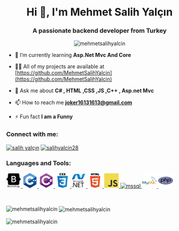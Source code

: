 <h1 align="center">Hi 👋, I'm Mehmet Salih Yalçın</h1>
<h3 align="center">A passionate backend developer from Turkey</h3>

<p align="center"> <img src="https://miro.medium.com/max/1272/1*ZSVmWGcc1weENb0ShawWxw.gif?username=mehmetsalihyalcin&label=Profile%20views&color=0e75b6&style=flat" alt="mehmetsalihyalcin" width="600" height="400"  /> </p>

- 🌱 I’m currently learning **Asp.Net Mvc And Core**

- 👨‍💻 All of my projects are available at [https://github.com/MehmetSalihYalcin](https://github.com/MehmetSalihYalcin)

- 💬 Ask me about **C# , HTML ,CSS ,JS ,C++ , Asp.net Mvc**

- 📫 How to reach me **joker16131613@gmail.com**

- ⚡ Fun fact **I am a Funny**

<h3 align="left">Connect with me:</h3>
<p align="left">
<a href="https://linkedin.com/in/salih yalçın" target="blank"><img align="center" src="https://raw.githubusercontent.com/rahuldkjain/github-profile-readme-generator/master/src/images/icons/Social/linked-in-alt.svg" alt="salih yalçın" height="30" width="40" /></a>
<a href="https://instagram.com/salihyalcin28" target="blank"><img align="center" src="https://raw.githubusercontent.com/rahuldkjain/github-profile-readme-generator/master/src/images/icons/Social/instagram.svg" alt="salihyalcin28" height="30" width="40" /></a>
</p>

<h3 align="left">Languages and Tools:</h3>
<p align="left"> <a href="https://getbootstrap.com" target="_blank" rel="noreferrer"> <img src="https://raw.githubusercontent.com/devicons/devicon/master/icons/bootstrap/bootstrap-plain-wordmark.svg" alt="bootstrap" width="40" height="40"/> </a> <a href="https://www.w3schools.com/cpp/" target="_blank" rel="noreferrer"> <img src="https://raw.githubusercontent.com/devicons/devicon/master/icons/cplusplus/cplusplus-original.svg" alt="cplusplus" width="40" height="40"/> </a> <a href="https://www.w3schools.com/cs/" target="_blank" rel="noreferrer"> <img src="https://raw.githubusercontent.com/devicons/devicon/master/icons/csharp/csharp-original.svg" alt="csharp" width="40" height="40"/> </a> <a href="https://www.w3schools.com/css/" target="_blank" rel="noreferrer"> <img src="https://raw.githubusercontent.com/devicons/devicon/master/icons/css3/css3-original-wordmark.svg" alt="css3" width="40" height="40"/> </a> <a href="https://dotnet.microsoft.com/" target="_blank" rel="noreferrer"> <img src="https://raw.githubusercontent.com/devicons/devicon/master/icons/dot-net/dot-net-original-wordmark.svg" alt="dotnet" width="40" height="40"/> </a> <a href="https://www.w3.org/html/" target="_blank" rel="noreferrer"> <img src="https://raw.githubusercontent.com/devicons/devicon/master/icons/html5/html5-original-wordmark.svg" alt="html5" width="40" height="40"/> </a> <a href="https://developer.mozilla.org/en-US/docs/Web/JavaScript" target="_blank" rel="noreferrer"> <img src="https://raw.githubusercontent.com/devicons/devicon/master/icons/javascript/javascript-original.svg" alt="javascript" width="40" height="40"/> </a> <a href="https://www.microsoft.com/en-us/sql-server" target="_blank" rel="noreferrer"> <img src="https://www.svgrepo.com/show/303229/microsoft-sql-server-logo.svg" alt="mssql" width="40" height="40"/> </a> <a href="https://www.mysql.com/" target="_blank" rel="noreferrer"> <img src="https://raw.githubusercontent.com/devicons/devicon/master/icons/mysql/mysql-original-wordmark.svg" alt="mysql" width="40" height="40"/> </a> <a href="https://www.php.net" target="_blank" rel="noreferrer"> <img src="https://raw.githubusercontent.com/devicons/devicon/master/icons/php/php-original.svg" alt="php" width="40" height="40"/> </a> </p>
<br>
<p><img align="left" src="https://github-readme-stats.vercel.app/api/top-langs?username=mehmetsalihyalcin&show_icons=true&locale=en&layout=compact" alt="mehmetsalihyalcin" /></p>

<p>&nbsp;<img align="center" src="https://github-readme-stats.vercel.app/api?username=mehmetsalihyalcin&show_icons=true&locale=en" alt="mehmetsalihyalcin" /></p>

<p><img align="center" src="https://github-readme-streak-stats.herokuapp.com/?user=mehmetsalihyalcin&" alt="mehmetsalihyalcin" /></p>
